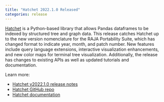 ```yaml
---
title: "Hatchet 2022.1.0 Released"
categories: release
---
```


[Hatchet](https://github.com/LLNL/hatchet) is a Python-based library that allows Pandas dataframes to be indexed by structured tree and graph data. This release catches Hatchet up to the new version nomenclature for the RAJA Portability Suite, which has changed format to indicate year, month, and patch number. New features include query language extensions, interactive visualization enhancements, and new color maps for terminal tree visualization. Additionally, the release has changes to existing APIs as well as updated tutorials and documentation.

Learn more:

- [Hatchet v2022.1.0 release notes](https://github.com/LLNL/hatchet/releases/tag/v2022.1.0)
- [Hatchet GitHub repo](https://github.com/LLNL/hatchet)
- [Hatchet documentation](https://hatchet.readthedocs.io/en/latest/)
